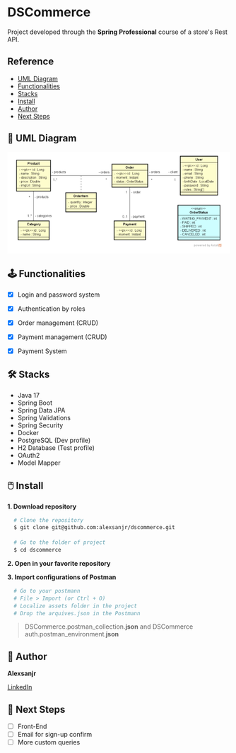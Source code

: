 
# DSCommerce

Project developed through the **Spring Professional** course of a store's Rest API.


## Reference

 - <a href="#📗-uml-diagram">UML Diagram</a>
 - <a href="#🕹️-functionalities">Functionalities</a>
 - <a href="#🛠️-stacks">Stacks</a>
 - <a href="#🖱️-install">Install</a>
 - <a href="#🧭-author">Author</a>
 - <a href="#🔬-next-steps">Next Steps</a>


## 📗 UML Diagram

![UML Diagram](./assets/uml-diagram.png)

## 🕹️ Functionalities

- [x]  Login and password system
- [x]  Authentication by roles 
- [x]  Order management (CRUD)
- [x]  Payment management (CRUD)
- [x]  Payment System



## 🛠️ Stacks

- Java 17
- Spring Boot
- Spring Data JPA
- Spring Validations
- Spring Security
- Docker
- PostgreSQL (Dev profile)
- H2 Database (Test profile)
- OAuth2
- Model Mapper

## 🖱️ Install

**1. Download repository**

```bash
  # Clone the repository
  $ git clone git@github.com:alexsanjr/dscommerce.git

  # Go to the folder of project
  $ cd dscommerce
```
**2. Open in your favorite repository**


**3. Import configurations of Postman**
```bash
  # Go to your postmann
  # File > Import (or Ctrl + O)
  # Localize assets folder in the project
  # Drop the arquives.json in the Postmann
```
> DSCommerce.postman_collection.**json** and DSCommerce auth.postman_environment.**json** 
    
## 🧭 Author

**Alexsanjr**

[LinkedIn](https://www.linkedin.com/in/alexsanjr/)


## 🔬 Next Steps

- [ ]  Front-End
- [ ]  Email for sign-up confirm
- [ ]  More custom queries
